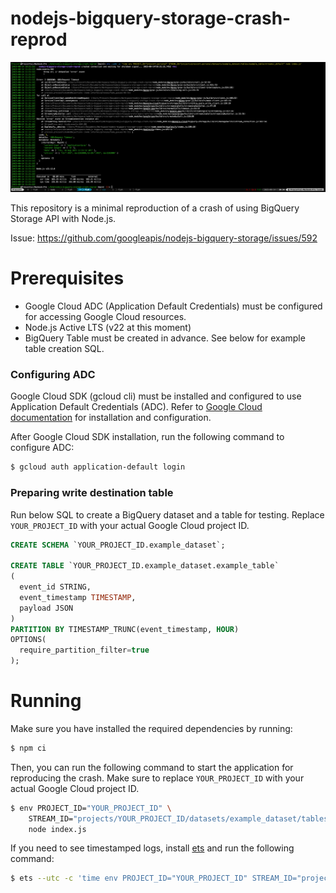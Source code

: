 # nodejs-bigquery-storage-crash-reprod

![Crash screenshot](/docs/crash.png)

This repository is a minimal reproduction of a crash of using BigQuery Storage API with Node.js.

Issue: https://github.com/googleapis/nodejs-bigquery-storage/issues/592


# Prerequisites

- Google Cloud ADC (Application Default Credentials) must be configured for accessing Google Cloud resources.
- Node.js Active LTS (v22 at this moment)
- BigQuery Table must be created in advance. See below for example table creation SQL.


### Configuring ADC

Google Cloud SDK (gcloud cli) must be installed and configured to use Application Default Credentials (ADC).
Refer to [Google Cloud documentation](https://cloud.google.com/sdk/docs/install-sdk#installing_the_latest_version) for installation and configuration.

After Google Cloud SDK installation, run the following command to configure ADC:

```bash
$ gcloud auth application-default login
```

### Preparing write destination table

Run below SQL to create a BigQuery dataset and a table for testing.
Replace `YOUR_PROJECT_ID` with your actual Google Cloud project ID.

```sql
CREATE SCHEMA `YOUR_PROJECT_ID.example_dataset`;

CREATE TABLE `YOUR_PROJECT_ID.example_dataset.example_table`
(
  event_id STRING,
  event_timestamp TIMESTAMP,
  payload JSON
)
PARTITION BY TIMESTAMP_TRUNC(event_timestamp, HOUR)
OPTIONS(
  require_partition_filter=true
);
```


# Running

Make sure you have installed the required dependencies by running:

```bash
$ npm ci
```

Then, you can run the following command to start the application for reproducing the crash.
Make sure to replace `YOUR_PROJECT_ID` with your actual Google Cloud project ID.

```bash
$ env PROJECT_ID="YOUR_PROJECT_ID" \
    STREAM_ID="projects/YOUR_PROJECT_ID/datasets/example_dataset/tables/example_table/streams/_default" \
    node index.js
```

If you need to see timestamped logs, install [ets](https://github.com/zmwangx/ets) and run the following command:
```bash
$ ets --utc -c 'time env PROJECT_ID="YOUR_PROJECT_ID" STREAM_ID="projects/YOUR_PROJECT_ID/datasets/example_dataset/tables/example_table/streams/_default" node index.js' 
```
